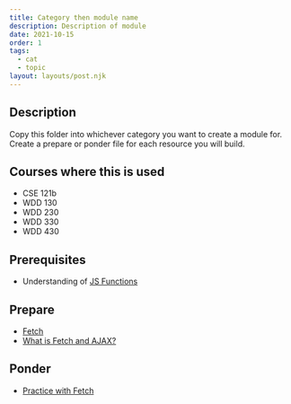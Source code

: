 ```yaml
---
title: Category then module name
description: Description of module
date: 2021-10-15
order: 1
tags:
  - cat
  - topic
layout: layouts/post.njk
---
```


## Description

Copy this folder into whichever category you want to create a module for. Create a prepare or ponder file for each resource you will build.

## Courses where this is used

- CSE 121b
- WDD 130
- WDD 230
- WDD 330
- WDD 430

## Prerequisites

- Understanding of [JS Functions](../../js/organizing-functions)

## Prepare

- [Fetch](https://developer.mozilla.org/en-US/docs/Web/API/Fetch_API/Using_Fetch)
- [What is Fetch and AJAX?](prepare1/)

## Ponder

- [Practice with Fetch](ponder1/)
